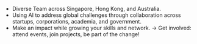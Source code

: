 - Diverse Team across Singapore, Hong Kong, and Australia.
- Using AI to address global challenges through collaboration across startups, corporations, academia, and government.
- Make an impact while growing your skills and network.
$\rightarrow$ Get involved: attend events, join projects, be part of the change!